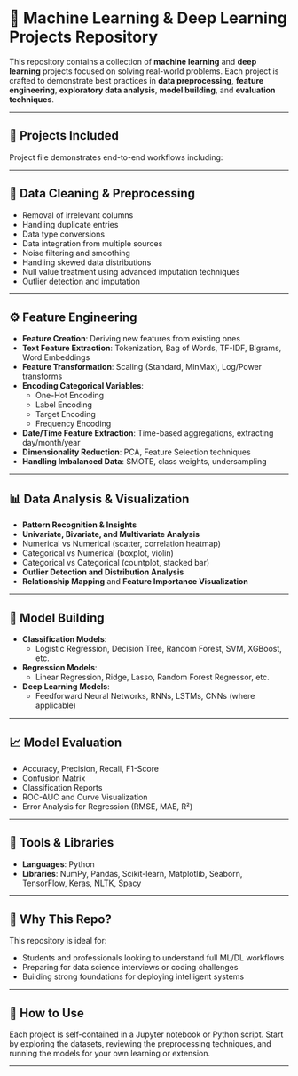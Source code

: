 # 🧠 Machine Learning & Deep Learning Projects Repository

This repository contains a collection of **machine learning** and **deep learning** projects focused on solving real-world problems. Each project is crafted to demonstrate best practices in **data preprocessing**, **feature engineering**, **exploratory data analysis**, **model building**, and **evaluation techniques**.

---

## 📁 Projects Included

Project file demonstrates end-to-end workflows including:

---

## 🧹 Data Cleaning & Preprocessing

- Removal of irrelevant columns  
- Handling duplicate entries  
- Data type conversions  
- Data integration from multiple sources  
- Noise filtering and smoothing  
- Handling skewed data distributions  
- Null value treatment using advanced imputation techniques  
- Outlier detection and imputation  

---

## ⚙️ Feature Engineering

- **Feature Creation**: Deriving new features from existing ones  
- **Text Feature Extraction**: Tokenization, Bag of Words, TF-IDF, Bigrams, Word Embeddings  
- **Feature Transformation**: Scaling (Standard, MinMax), Log/Power transforms  
- **Encoding Categorical Variables**:
  - One-Hot Encoding  
  - Label Encoding  
  - Target Encoding  
  - Frequency Encoding  
- **Date/Time Feature Extraction**: Time-based aggregations, extracting day/month/year  
- **Dimensionality Reduction**: PCA, Feature Selection techniques  
- **Handling Imbalanced Data**: SMOTE, class weights, undersampling  

---

## 📊 Data Analysis & Visualization

- **Pattern Recognition & Insights**  
- **Univariate, Bivariate, and Multivariate Analysis**  
- Numerical vs Numerical (scatter, correlation heatmap)  
- Categorical vs Numerical (boxplot, violin)  
- Categorical vs Categorical (countplot, stacked bar)  
- **Outlier Detection and Distribution Analysis**  
- **Relationship Mapping** and **Feature Importance Visualization**  

---

## 🤖 Model Building

- **Classification Models**:
  - Logistic Regression, Decision Tree, Random Forest, SVM, XGBoost, etc.
- **Regression Models**:
  - Linear Regression, Ridge, Lasso, Random Forest Regressor, etc.
- **Deep Learning Models**:
  - Feedforward Neural Networks, RNNs, LSTMs, CNNs (where applicable)

---

## 📈 Model Evaluation

- Accuracy, Precision, Recall, F1-Score  
- Confusion Matrix  
- Classification Reports  
- ROC-AUC and Curve Visualization  
- Error Analysis for Regression (RMSE, MAE, R²)

---

## 🧰 Tools & Libraries

- **Languages**: Python  
- **Libraries**: NumPy, Pandas, Scikit-learn, Matplotlib, Seaborn, TensorFlow, Keras, NLTK, Spacy

---

## 🚀 Why This Repo?

This repository is ideal for:
- Students and professionals looking to understand full ML/DL workflows
- Preparing for data science interviews or coding challenges
- Building strong foundations for deploying intelligent systems

---

## 📌 How to Use

Each project is self-contained in a Jupyter notebook or Python script. Start by exploring the datasets, reviewing the preprocessing techniques, and running the models for your own learning or extension.

---


